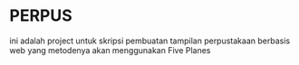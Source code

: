 # PERPUS
ini adalah project untuk skripsi pembuatan tampilan perpustakaan berbasis web yang metodenya akan menggunakan Five Planes
